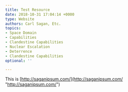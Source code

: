 ```yaml
---
title: Test Resource
date: 2018-10-31 17:04:14 +0000
type: Website
authors: Carl Sagan, Etc.
topics:
- Space Domain
- Capabilities
- Clandestine Capabilities
- Nuclear Escalation
- Deterrence
- Clandestine Capabilities
optional: ''

---
```

This is [http://saganipsum.com/](http://saganipsum.com/ "http://saganipsum.com/")